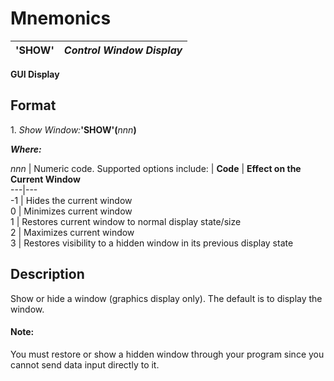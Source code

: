 # Mnemonics 

**'SHOW'** |  **_Control Window Display_**  
---|---  
  
**GUI Display**

##  Format

1\. _Show Window:_**'SHOW'(**_nnn_**)**

**_Where:_**

_nnn_ |  Numeric code. Supported options include: |  **Code** |  **Effect on the Current Window**  
---|---  
-1 |  Hides the current window  
0 |  Minimizes current window  
1 |  Restores current window to normal display state/size  
2 |  Maximizes current window  
3 |  Restores visibility to a hidden window in its previous display state  
  
##  Description

Show or hide a window (graphics display only). The default is to display the window.

#### **Note:**  
You must restore or show a hidden window through your program since you cannot send data input directly to it.
